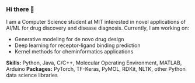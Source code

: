 ### Hi there 👋

I am a Computer Science student at MIT interested in novel applications of AI/ML for drug discovery and disease diagnosis. Currently, I am working on:

* Generative modeling for de novo drug design
* Deep learning for receptor-ligand binding prediction
* Kernel methods for cheminformatics applications

**Skills:** Python, Java, C/C++, Molecular Operating Environment, MATLAB, Arduino
**Packages:** PyTorch, TF-Keras, PyMOL, RDKit, NLTK, other Python data science libraries

<!--
**divnori/divnori** is a ✨ _special_ ✨ repository because its `README.md` (this file) appears on your GitHub profile.

Here are some ideas to get you started:

- 🔭 I’m currently working on ...
- 🌱 I’m currently learning ...
- 👯 I’m looking to collaborate on ...
- 🤔 I’m looking for help with ...
- 💬 Ask me about ...
- 📫 How to reach me: ...
- 😄 Pronouns: ...
- ⚡ Fun fact: ...
-->
